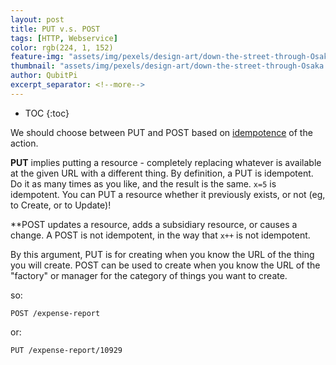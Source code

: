 ```yaml
---
layout: post
title: PUT v.s. POST
tags: [HTTP, Webservice]
color: rgb(224, 1, 152)
feature-img: "assets/img/pexels/design-art/down-the-street-through-Osaka.png"
thumbnail: "assets/img/pexels/design-art/down-the-street-through-Osaka.png"
author: QubitPi
excerpt_separator: <!--more-->
---
```


<!--more-->

* TOC
{:toc}

We should choose between PUT and POST based on [idempotence](http://en.wikipedia.org/wiki/Idempotent) of the action.

**PUT** implies putting a resource - completely replacing whatever is available at the given URL with a different thing.
By definition, a PUT is idempotent. Do it as many times as you like, and the result is the same. `x=5` is idempotent.
You can PUT a resource whether it previously exists, or not (eg, to Create, or to Update)!

**POST updates a resource, adds a subsidiary resource, or causes a change. A POST is not idempotent, in the way that
`x++` is not idempotent.

By this argument, PUT is for creating when you know the URL of the thing you will create. POST can be used to create
when you know the URL of the "factory" or manager for the category of things you want to create.

so:

    POST /expense-report

or:

    PUT /expense-report/10929
